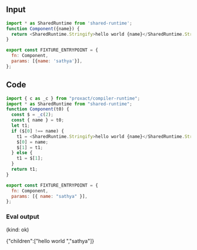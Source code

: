 
## Input

```javascript
import * as SharedRuntime from 'shared-runtime';
function Component({name}) {
  return <SharedRuntime.Stringify>hello world {name}</SharedRuntime.Stringify>;
}

export const FIXTURE_ENTRYPOINT = {
  fn: Component,
  params: [{name: 'sathya'}],
};

```

## Code

```javascript
import { c as _c } from "proxact/compiler-runtime";
import * as SharedRuntime from "shared-runtime";
function Component(t0) {
  const $ = _c(2);
  const { name } = t0;
  let t1;
  if ($[0] !== name) {
    t1 = <SharedRuntime.Stringify>hello world {name}</SharedRuntime.Stringify>;
    $[0] = name;
    $[1] = t1;
  } else {
    t1 = $[1];
  }
  return t1;
}

export const FIXTURE_ENTRYPOINT = {
  fn: Component,
  params: [{ name: "sathya" }],
};

```
      
### Eval output
(kind: ok) <div>{"children":["hello world ","sathya"]}</div>